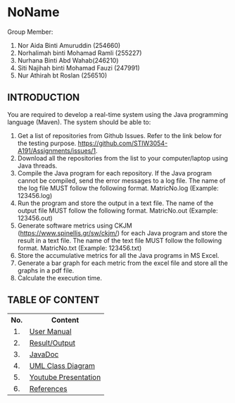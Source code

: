 # NoName

Group Member:
1. Nor Aida Binti Amuruddin (254660)
2. Norhalimah binti Mohamad Ramli (255227)
3. Nurhana Binti Abd Wahab(246210)
4. Siti Najihah binti Mohamad Fauzi (247991)
5. Nur Athirah bt Roslan (256510)


## INTRODUCTION
You are required to develop a real-time system using the Java programming language (Maven). The system should be able to:
1. Get a list of repositories from Github Issues. Refer to the link below for the testing purpose.
https://github.com/STIW3054-A191/Assignments/issues/1.
2. Download all the repositories from the list to your computer/laptop using Java threads.
3. Compile the Java program for each repository. If the Java program cannot be compiled, send the error messages to a log file. The name of the log file MUST follow the following format.
MatricNo.log (Example: 123456.log)
4. Run the program and store the output in a text file. The name of the output file MUST follow the following format.
MatricNo.out (Example: 123456.out)
5. Generate software metrics using CKJM (https://www.spinellis.gr/sw/ckjm/) for each Java program and store the result in a text file. The name of the text file MUST follow the following format.
MatricNo.txt (Example: 123456.txt)
6. Store the accumulative metrics for all the Java programs in MS Excel.
7. Generate a bar graph for each metric from the excel file and store all the graphs in a pdf file.
8. Calculate the execution time.

## TABLE OF CONTENT

<table>
<tr><th>No.</th><th>Content</th></tr>
<tr><td align="center">1.</td><td><a href="https://github.com/STIW3054-A191/NoName/wiki/1.-User-Manual">User Manual</a></td></tr>
<tr><td align="center">2.</td><td><a href="https://github.com/STIW3054-A191/NoName/wiki/2.-Result-Output">Result/Output</a></td></tr>
<tr><td align="center">3.</td><td><a href="https://github.com/STIW3054-A191/NoName/wiki/3.-JavaDoc">JavaDoc</a></td></tr>
<tr><td align="center">4.</td><td><a href="https://github.com/STIW3054-A191/NoName/wiki/4.-UML-Class-Diagram">UML Class Diagram</a></td></tr>
<tr><td align="center">5.</td><td><a href="https://github.com/STIW3054-A191/NoName/wiki/5.-YouTube-Presentation">Youtube Presentation</a></td></tr>
<tr><td align="center">6.</td><td><a href="https://github.com/STIW3054-A191/NoName/wiki/6.-References">References</a></td></tr>
</table>
